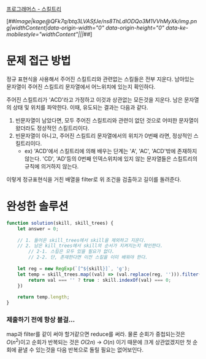[프로그래머스 - 스킬트리](https://programmers.co.kr/learn/courses/30/lessons/49993?language=javascript)

[##_Image|kage@QFk7q/btq3LVASfJe/ns8ThLdIODQo3M1VVhMyXk/img.png|widthContent|data-origin-width="0" data-origin-height="0" data-ke-mobilestyle="widthContent"|||_##]

# 문제 접근 방법
정규 표현식을 사용해서 주어진 스킬트리와 관련없는 스킬들은 전부 지운다.
남아있는 문자열이 주어진 스킬트리 문자열에서 어느위치에 있는지 확인하다.</br>

주어진 스킬트리가 'ACD'라고 가정하고 이것과 상관없는 모든것을 지운다.
남은 문자열의 상태 및 위치를 파악한다.
이때, 유도되는 결과는 다음과 같다.

1. 빈문자열이 남았다면, 모두 주어진 스킬트리와 관련이 없던 것으로
어떠한 문자열이 왔더라도 정상적인 스킬트리이다.
2. 빈문자열이 아니고, 주어진 스킬트리 문자열에서의 위치가 0번째 라면,
정상적인 스킬트리이다.
    - ex) 'ACD'에서 스킬트리에 의해 배우는 단계는 'A', 'AC', 'ACD'밖에 존재하지 않는다.
    'CD', 'AD'등의 0번째 인덱스위치에 있지 않는 문자열들은 스킬트리의 규칙에 의거하지 않는다.

이렇게 정규표현식을 거친 배열을 filter로 위 조건을 검출하고 길이를 돌려준다.
# 완성한 솔루션
```js
function solution(skill, skill_trees) {
    let answer = 0;
    
    // 1. 들어온 skill_trees에서 skill을 제외하고 지운다.
    // 2. 남은 kill_trees에서 skill의 순서가 지켜지는지 확인한다.
        // 2-1. 스킬은 모두 있을 필요가 없다.
        // 2-2. 단, 존재한다면 이전 스킬을 이미 배워야 한다.
    
    let reg = new RegExp(`[^${skill}]`, 'g');
    let temp = skill_trees.map((val) => (val.replace(reg, ''))).filter((val) => {
        return val === '' ? true : skill.indexOf(val) === 0;
    })
    
    return temp.length;
}
```

### 제출하기 전에 항상 볼걸...
map과 filter를 같이 써야 할거같으면 reduce를 써라.
물론 순회가 중첩되는것은 $O(n^2)$이고
순회가 반복되는 것은 $O(2n)$ -> $O(n)$ 이기 때문에 크게 상관없겠지만
첫 순회에 끝낼 수 있는것을 다음 반복으로 돌릴 필요는 없어보인다.